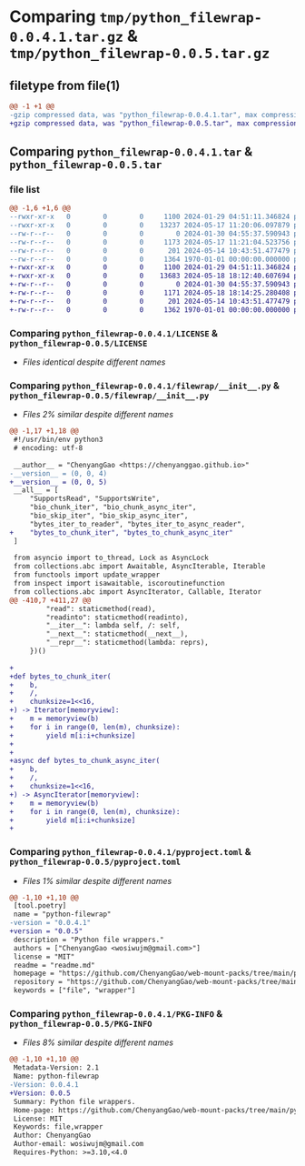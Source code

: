 # Comparing `tmp/python_filewrap-0.0.4.1.tar.gz` & `tmp/python_filewrap-0.0.5.tar.gz`

## filetype from file(1)

```diff
@@ -1 +1 @@
-gzip compressed data, was "python_filewrap-0.0.4.1.tar", max compression
+gzip compressed data, was "python_filewrap-0.0.5.tar", max compression
```

## Comparing `python_filewrap-0.0.4.1.tar` & `python_filewrap-0.0.5.tar`

### file list

```diff
@@ -1,6 +1,6 @@
--rwxr-xr-x   0        0        0     1100 2024-01-29 04:51:11.346824 python_filewrap-0.0.4.1/LICENSE
--rwxr-xr-x   0        0        0    13237 2024-05-17 11:20:06.097879 python_filewrap-0.0.4.1/filewrap/__init__.py
--rw-r--r--   0        0        0        0 2024-01-30 04:55:37.590943 python_filewrap-0.0.4.1/filewrap/py.typed
--rw-r--r--   0        0        0     1173 2024-05-17 11:21:04.523756 python_filewrap-0.0.4.1/pyproject.toml
--rw-r--r--   0        0        0      201 2024-05-14 10:43:51.477479 python_filewrap-0.0.4.1/readme.md
--rw-r--r--   0        0        0     1364 1970-01-01 00:00:00.000000 python_filewrap-0.0.4.1/PKG-INFO
+-rwxr-xr-x   0        0        0     1100 2024-01-29 04:51:11.346824 python_filewrap-0.0.5/LICENSE
+-rwxr-xr-x   0        0        0    13683 2024-05-18 18:12:40.607694 python_filewrap-0.0.5/filewrap/__init__.py
+-rw-r--r--   0        0        0        0 2024-01-30 04:55:37.590943 python_filewrap-0.0.5/filewrap/py.typed
+-rw-r--r--   0        0        0     1171 2024-05-18 18:14:25.280408 python_filewrap-0.0.5/pyproject.toml
+-rw-r--r--   0        0        0      201 2024-05-14 10:43:51.477479 python_filewrap-0.0.5/readme.md
+-rw-r--r--   0        0        0     1362 1970-01-01 00:00:00.000000 python_filewrap-0.0.5/PKG-INFO
```

### Comparing `python_filewrap-0.0.4.1/LICENSE` & `python_filewrap-0.0.5/LICENSE`

 * *Files identical despite different names*

### Comparing `python_filewrap-0.0.4.1/filewrap/__init__.py` & `python_filewrap-0.0.5/filewrap/__init__.py`

 * *Files 2% similar despite different names*

```diff
@@ -1,17 +1,18 @@
 #!/usr/bin/env python3
 # encoding: utf-8
 
 __author__ = "ChenyangGao <https://chenyanggao.github.io>"
-__version__ = (0, 0, 4)
+__version__ = (0, 0, 5)
 __all__ = [
     "SupportsRead", "SupportsWrite", 
     "bio_chunk_iter", "bio_chunk_async_iter", 
     "bio_skip_iter", "bio_skip_async_iter", 
     "bytes_iter_to_reader", "bytes_iter_to_async_reader", 
+    "bytes_to_chunk_iter", "bytes_to_chunk_async_iter"
 ]
 
 from asyncio import to_thread, Lock as AsyncLock
 from collections.abc import Awaitable, AsyncIterable, Iterable
 from functools import update_wrapper
 from inspect import isawaitable, iscoroutinefunction
 from collections.abc import AsyncIterator, Callable, Iterator
@@ -410,7 +411,27 @@
         "read": staticmethod(read), 
         "readinto": staticmethod(readinto), 
         "__iter__": lambda self, /: self, 
         "__next__": staticmethod(__next__), 
         "__repr__": staticmethod(lambda: reprs), 
     })()
 
+
+def bytes_to_chunk_iter(
+    b, 
+    /, 
+    chunksize=1<<16, 
+) -> Iterator[memoryview]:
+    m = memoryview(b)
+    for i in range(0, len(m), chunksize):
+        yield m[i:i+chunksize]
+
+
+async def bytes_to_chunk_async_iter(
+    b, 
+    /, 
+    chunksize=1<<16, 
+) -> AsyncIterator[memoryview]:
+    m = memoryview(b)
+    for i in range(0, len(m), chunksize):
+        yield m[i:i+chunksize]
+
```

### Comparing `python_filewrap-0.0.4.1/pyproject.toml` & `python_filewrap-0.0.5/pyproject.toml`

 * *Files 1% similar despite different names*

```diff
@@ -1,10 +1,10 @@
 [tool.poetry]
 name = "python-filewrap"
-version = "0.0.4.1"
+version = "0.0.5"
 description = "Python file wrappers."
 authors = ["ChenyangGao <wosiwujm@gmail.com>"]
 license = "MIT"
 readme = "readme.md"
 homepage = "https://github.com/ChenyangGao/web-mount-packs/tree/main/python-module/python-filewrap"
 repository = "https://github.com/ChenyangGao/web-mount-packs/tree/main/python-module/python-filewrap"
 keywords = ["file", "wrapper"]
```

### Comparing `python_filewrap-0.0.4.1/PKG-INFO` & `python_filewrap-0.0.5/PKG-INFO`

 * *Files 8% similar despite different names*

```diff
@@ -1,10 +1,10 @@
 Metadata-Version: 2.1
 Name: python-filewrap
-Version: 0.0.4.1
+Version: 0.0.5
 Summary: Python file wrappers.
 Home-page: https://github.com/ChenyangGao/web-mount-packs/tree/main/python-module/python-filewrap
 License: MIT
 Keywords: file,wrapper
 Author: ChenyangGao
 Author-email: wosiwujm@gmail.com
 Requires-Python: >=3.10,<4.0
```

